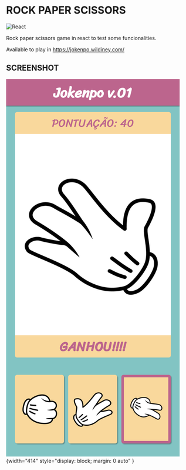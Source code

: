 # ROCK PAPER SCISSORS

![React](https://img.shields.io/badge/react-%2320232a.svg?style=for-the-badge&logo=react&logoColor=%2361DAFB)

Rock paper scissors game in react to test some funcionalities.

Available to play in <https://jokenpo.wildiney.com/>

## SCREENSHOT

![JOKENPO](https://github.com/wildiney/rock-paper-scissor/blob/master/screenshots/screenshot-01.png){width="414" style="display: block; margin: 0 auto" }
